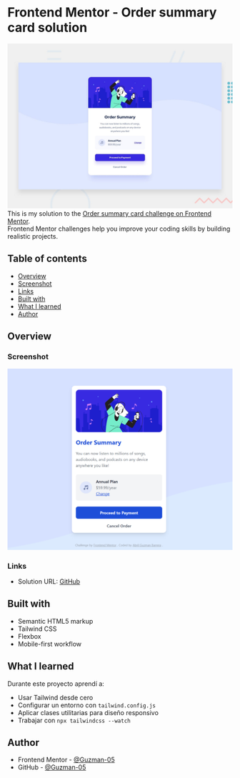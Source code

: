 # Frontend Mentor - Order summary card solution
![](preview.jpg)
This is my solution to the [Order summary card challenge on Frontend Mentor](https://www.frontendmentor.io/challenges/order-summary-component-QlPmajDUj).  
Frontend Mentor challenges help you improve your coding skills by building realistic projects.

## Table of contents

- [Overview](#overview)
- [Screenshot](#screenshot)
- [Links](#links)
- [Built with](#built-with)
- [What I learned](#what-i-learned)
- [Author](#author)

## Overview

### Screenshot

![Screenshot of my solution](./images/Captura%20de%20pantalla%202025-07-20%20171907.png)

### Links

- Solution URL: [GitHub](https://github.com/Guzman-05)


## Built with

- Semantic HTML5 markup
- Tailwind CSS
- Flexbox
- Mobile-first workflow

## What I learned

Durante este proyecto aprendí a:

- Usar Tailwind desde cero
- Configurar un entorno con `tailwind.config.js`
- Aplicar clases utilitarias para diseño responsivo
- Trabajar con `npx tailwindcss --watch`

## Author

- Frontend Mentor - [@Guzman-05](https://www.frontendmentor.io/profile/Guzman-05)
- GitHub - [@Guzman-05](https://github.com/Guzman-05)
